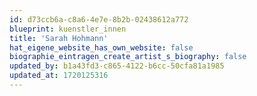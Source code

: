 ```yaml
---
id: d73ccb6a-c8a6-4e7e-8b2b-02438612a772
blueprint: kuenstler_innen
title: 'Sarah Hohmann'
hat_eigene_website_has_own_website: false
biographie_eintragen_create_artist_s_biography: false
updated_by: b1a43fd3-c865-4122-b6cc-50cfa81a1985
updated_at: 1720125316
---
```

